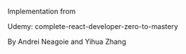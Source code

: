 Implementation from 

Udemy: complete-react-developer-zero-to-mastery

By Andrei Neagoie and Yihua Zhang
